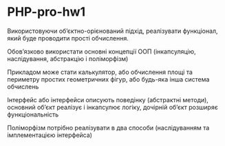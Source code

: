 # PHP-pro-hw1
Використовуючи обʼєктно-орієнований підхід, реалізувати функціонал, який буде проводити прості обчислення.

Обовʼязково використати основні концепції ООП (інкапсуляцію, наслідування, абстракцію і поліморфізм)

Прикладом може стати калькулятор, або обчислення площі та периметру простих геометричних фігур, або будь-яка інша система обчислень

Інтерфейс або інтерфейси описують поведінку (абстрактні методи), основний обʼєкт реалізує і інкапсулює логіку, дочірній обʼєкт розширяє функціональність

Поліморфізм потрібно реалізувати в два способи (наслідуванням та імплементацією інтерфейса)
